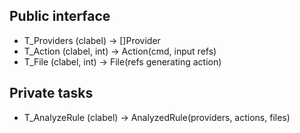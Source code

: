 ## Public interface

- T_Providers (clabel) -> []Provider
- T_Action (clabel, int) -> Action(cmd, input refs)
- T_File (clabel, int) -> File(refs generating action)

## Private tasks

- T_AnalyzeRule (clabel) -> AnalyzedRule(providers, actions, files)

